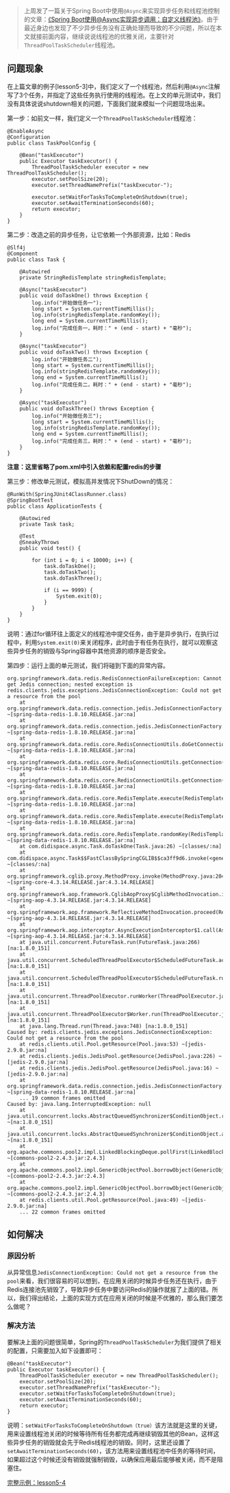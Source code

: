 > 上周发了一篇关于Spring Boot中使用``@Async``来实现异步任务和线程池控制的文章：[《Spring Boot使用@Async实现异步调用：自定义线程池》](#/async/taskExecutor)。由于最近身边也发现了不少异步任务没有正确处理而导致的不少问题，所以在本文就接前面内容，继续说说线程池的优雅关闭，主要针对``ThreadPoolTaskScheduler``线程池。

## 问题现象

在上篇文章的例子[lesson5-3]中，我们定义了一个线程池，然后利用``@Async``注解写了3个任务，并指定了这些任务执行使用的线程池。在上文的单元测试中，我们没有具体说说shutdown相关的问题，下面我们就来模拟一个问题现场出来。

第一步：如前文一样，我们定义一个``ThreadPoolTaskScheduler``线程池：

```
@EnableAsync
@Configuration
public class TaskPoolConfig {

    @Bean("taskExecutor")
    public Executor taskExecutor() {
        ThreadPoolTaskScheduler executor = new ThreadPoolTaskScheduler();
        executor.setPoolSize(20);
        executor.setThreadNamePrefix("taskExecutor-");

        executor.setWaitForTasksToCompleteOnShutdown(true);
        executor.setAwaitTerminationSeconds(60);
        return executor;
    }
}
```

第二步：改造之前的异步任务，让它依赖一个外部资源，比如：Redis

```
@Slf4j
@Component
public class Task {

    @Autowired
    private StringRedisTemplate stringRedisTemplate;

    @Async("taskExecutor")
    public void doTaskOne() throws Exception {
        log.info("开始做任务一");
        long start = System.currentTimeMillis();
        log.info(stringRedisTemplate.randomKey());
        long end = System.currentTimeMillis();
        log.info("完成任务一，耗时：" + (end - start) + "毫秒");
    }

    @Async("taskExecutor")
    public void doTaskTwo() throws Exception {
        log.info("开始做任务二");
        long start = System.currentTimeMillis();
        log.info(stringRedisTemplate.randomKey());
        long end = System.currentTimeMillis();
        log.info("完成任务二，耗时：" + (end - start) + "毫秒");
    }

    @Async("taskExecutor")
    public void doTaskThree() throws Exception {
        log.info("开始做任务三");
        long start = System.currentTimeMillis();
        log.info(stringRedisTemplate.randomKey());
        long end = System.currentTimeMillis();
        log.info("完成任务三，耗时：" + (end - start) + "毫秒");
    }
}
```

__注意：这里省略了pom.xml中引入依赖和配置redis的步骤__

第三步：修改单元测试，模拟高并发情况下ShutDown的情况：

```
@RunWith(SpringJUnit4ClassRunner.class)
@SpringBootTest
public class ApplicationTests {

    @Autowired
    private Task task;

    @Test
    @SneakyThrows
    public void test() {

        for (int i = 0; i < 10000; i++) {
            task.doTaskOne();
            task.doTaskTwo();
            task.doTaskThree();

            if (i == 9999) {
                System.exit(0);
            }
        }
    }
}
```

说明：通过for循环往上面定义的线程池中提交任务，由于是异步执行，在执行过程中，利用``System.exit(0)``来关闭程序，此时由于有任务在执行，就可以观察这些异步任务的销毁与Spring容器中其他资源的顺序是否安全。

第四步：运行上面的单元测试，我们将碰到下面的异常内容。

```
org.springframework.data.redis.RedisConnectionFailureException: Cannot get Jedis connection; nested exception is redis.clients.jedis.exceptions.JedisConnectionException: Could not get a resource from the pool
	at org.springframework.data.redis.connection.jedis.JedisConnectionFactory.fetchJedisConnector(JedisConnectionFactory.java:204) ~[spring-data-redis-1.8.10.RELEASE.jar:na]
	at org.springframework.data.redis.connection.jedis.JedisConnectionFactory.getConnection(JedisConnectionFactory.java:348) ~[spring-data-redis-1.8.10.RELEASE.jar:na]
	at org.springframework.data.redis.core.RedisConnectionUtils.doGetConnection(RedisConnectionUtils.java:129) ~[spring-data-redis-1.8.10.RELEASE.jar:na]
	at org.springframework.data.redis.core.RedisConnectionUtils.getConnection(RedisConnectionUtils.java:92) ~[spring-data-redis-1.8.10.RELEASE.jar:na]
	at org.springframework.data.redis.core.RedisConnectionUtils.getConnection(RedisConnectionUtils.java:79) ~[spring-data-redis-1.8.10.RELEASE.jar:na]
	at org.springframework.data.redis.core.RedisTemplate.execute(RedisTemplate.java:194) ~[spring-data-redis-1.8.10.RELEASE.jar:na]
	at org.springframework.data.redis.core.RedisTemplate.execute(RedisTemplate.java:169) ~[spring-data-redis-1.8.10.RELEASE.jar:na]
	at org.springframework.data.redis.core.RedisTemplate.randomKey(RedisTemplate.java:781) ~[spring-data-redis-1.8.10.RELEASE.jar:na]
	at com.didispace.async.Task.doTaskOne(Task.java:26) ~[classes/:na]
	at com.didispace.async.Task$$FastClassBySpringCGLIB$$ca3ff9d6.invoke(<generated>) ~[classes/:na]
	at org.springframework.cglib.proxy.MethodProxy.invoke(MethodProxy.java:204) ~[spring-core-4.3.14.RELEASE.jar:4.3.14.RELEASE]
	at org.springframework.aop.framework.CglibAopProxy$CglibMethodInvocation.invokeJoinpoint(CglibAopProxy.java:738) ~[spring-aop-4.3.14.RELEASE.jar:4.3.14.RELEASE]
	at org.springframework.aop.framework.ReflectiveMethodInvocation.proceed(ReflectiveMethodInvocation.java:157) ~[spring-aop-4.3.14.RELEASE.jar:4.3.14.RELEASE]
	at org.springframework.aop.interceptor.AsyncExecutionInterceptor$1.call(AsyncExecutionInterceptor.java:115) ~[spring-aop-4.3.14.RELEASE.jar:4.3.14.RELEASE]
	at java.util.concurrent.FutureTask.run(FutureTask.java:266) [na:1.8.0_151]
	at java.util.concurrent.ScheduledThreadPoolExecutor$ScheduledFutureTask.access$201(ScheduledThreadPoolExecutor.java:180) [na:1.8.0_151]
	at java.util.concurrent.ScheduledThreadPoolExecutor$ScheduledFutureTask.run(ScheduledThreadPoolExecutor.java:293) [na:1.8.0_151]
	at java.util.concurrent.ThreadPoolExecutor.runWorker(ThreadPoolExecutor.java:1149) [na:1.8.0_151]
	at java.util.concurrent.ThreadPoolExecutor$Worker.run(ThreadPoolExecutor.java:624) [na:1.8.0_151]
	at java.lang.Thread.run(Thread.java:748) [na:1.8.0_151]
Caused by: redis.clients.jedis.exceptions.JedisConnectionException: Could not get a resource from the pool
	at redis.clients.util.Pool.getResource(Pool.java:53) ~[jedis-2.9.0.jar:na]
	at redis.clients.jedis.JedisPool.getResource(JedisPool.java:226) ~[jedis-2.9.0.jar:na]
	at redis.clients.jedis.JedisPool.getResource(JedisPool.java:16) ~[jedis-2.9.0.jar:na]
	at org.springframework.data.redis.connection.jedis.JedisConnectionFactory.fetchJedisConnector(JedisConnectionFactory.java:194) ~[spring-data-redis-1.8.10.RELEASE.jar:na]
	... 19 common frames omitted
Caused by: java.lang.InterruptedException: null
	at java.util.concurrent.locks.AbstractQueuedSynchronizer$ConditionObject.reportInterruptAfterWait(AbstractQueuedSynchronizer.java:2014) ~[na:1.8.0_151]
	at java.util.concurrent.locks.AbstractQueuedSynchronizer$ConditionObject.awaitNanos(AbstractQueuedSynchronizer.java:2088) ~[na:1.8.0_151]
	at org.apache.commons.pool2.impl.LinkedBlockingDeque.pollFirst(LinkedBlockingDeque.java:635) ~[commons-pool2-2.4.3.jar:2.4.3]
	at org.apache.commons.pool2.impl.GenericObjectPool.borrowObject(GenericObjectPool.java:442) ~[commons-pool2-2.4.3.jar:2.4.3]
	at org.apache.commons.pool2.impl.GenericObjectPool.borrowObject(GenericObjectPool.java:361) ~[commons-pool2-2.4.3.jar:2.4.3]
	at redis.clients.util.Pool.getResource(Pool.java:49) ~[jedis-2.9.0.jar:na]
	... 22 common frames omitted
```

## 如何解决

### 原因分析

从异常信息``JedisConnectionException: Could not get a resource from the pool``来看，我们很容易的可以想到，在应用关闭的时候异步任务还在执行，由于Redis连接池先销毁了，导致异步任务中要访问Redis的操作就报了上面的错。所以，我们得出结论，上面的实现方式在应用关闭的时候是不优雅的，那么我们要怎么做呢？

### 解决方法

要解决上面的问题很简单，Spring的``ThreadPoolTaskScheduler``为我们提供了相关的配置，只需要加入如下设置即可：

```
@Bean("taskExecutor")
public Executor taskExecutor() {
    ThreadPoolTaskScheduler executor = new ThreadPoolTaskScheduler();
    executor.setPoolSize(20);
    executor.setThreadNamePrefix("taskExecutor-");
    executor.setWaitForTasksToCompleteOnShutdown(true);
    executor.setAwaitTerminationSeconds(60);
    return executor;
}
```

说明：``setWaitForTasksToCompleteOnShutdown（true）``该方法就是这里的关键，用来设置线程池关闭的时候等待所有任务都完成再继续销毁其他的Bean，这样这些异步任务的销毁就会先于Redis线程池的销毁。同时，这里还设置了``setAwaitTerminationSeconds(60)``，该方法用来设置线程池中任务的等待时间，如果超过这个时候还没有销毁就强制销毁，以确保应用最后能够被关闭，而不是阻塞住。

[完整示例：lesson5-4](https://github.com/codeyoyo/spring-boot-learn/tree/master/springboot/lesson5-4)